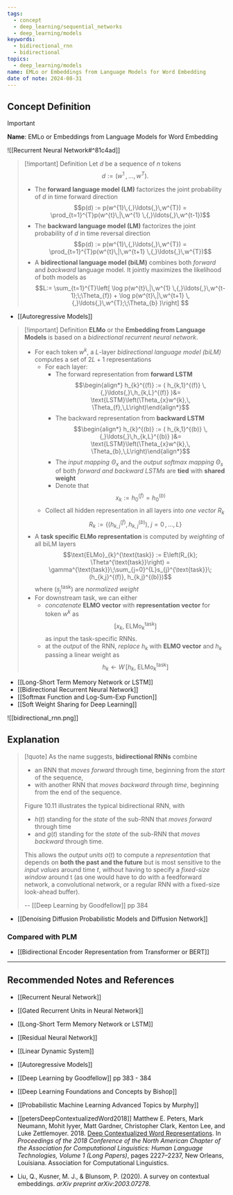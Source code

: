 ```yaml
---
tags:
  - concept
  - deep_learning/sequential_networks
  - deep_learning/models
keywords:
  - bidirectional_rnn
  - bidirectional
topics:
  - deep_learning/models
name: EMLo or Embeddings from Language Models for Word Embedding
date of note: 2024-08-31
---
```


## Concept Definition

>[!important]
>**Name**: EMLo or Embeddings from Language Models for Word Embedding

![[Recurrent Neural Network#^81c4ad]]

>[!important] Definition
>Let $d$ be a sequence of $n$ tokens $$d := (w^{1}\,{,}\ldots{,}\,w^{T}).$$
>- The **forward language model (LM)** factorizes the joint probability of $d$ in time forward direction $$p(d) := p(w^{1}\,{,}\ldots{,}\,w^{T}) = \prod_{t=1}^{T}p(w^{t}\,|\,w^{1} \,{,}\ldots{,}\,w^{t-1})$$
>- The **backward language model (LM)** factorizes the joint probability of $d$ in time reversal direction $$p(d) := p(w^{1}\,{,}\ldots{,}\,w^{T}) = \prod_{t=1}^{T}p(w^{t}\,|\,w^{t+1} \,{,}\ldots{,}\,w^{T})$$
>- A **bidirectional language model (biLM)** combines both *forward* and *backward* language model. It jointly maximizes the likelihood of both models as $$L:= \sum_{t=1}^{T}\left[ \log p(w^{t}\,|\,w^{1} \,{,}\ldots{,}\,w^{t-1};\;\Theta_{f}) + \log p(w^{t}\,|\,w^{t+1} \,{,}\ldots{,}\,w^{T};\;\Theta_{b} )\right] $$

- [[Autoregressive Models]]

>[!important] Definition
>**ELMo** or the **Embedding from Language Models** is based on a *bidirectional recurrent neural network*.
>- For each token $w^{k}$, a *L*-layer *bidirectional language model (biLM)* computes a set of $2L+1$ representations 
>	- For each layer:
>		- The forward representation from **forward LSTM** $$\begin{align*} h_{k}^{(f)} := ( h_{k,1}^{(f)} \,{,}\ldots{,}\,h_{k,L}^{(f)} )&=  \text{LSTM}\left(\Theta_{x}w^{k},\, \Theta_{f},\,L\right)\end{align*}$$
>		- The backward representation from **backward LSTM** $$\begin{align*} h_{k}^{(b)} := ( h_{k,1}^{(b)} \,{,}\ldots{,}\,h_{k,L}^{(b)} )&=  \text{LSTM}\left(\Theta_{x}w^{k},\, \Theta_{b},\,L\right)\end{align*}$$
>		- The *input mapping* $\Theta_{x}$ and the *output softmax mapping* $\Theta_{s}$ of both *forward and backward LSTMs* are **tied** with **shared weight**
>		- Denote that $$x_{k} := h_{0}^{(f)} = h_{0}^{(b)}$$
>	-  Collect all hidden representation in all layers into *one vector* $R_{k}$ $$R_{k} := \left\{ (h_{k,j}^{(f)}, h_{k,j}^{(b)}),\; j=0\,{,}\ldots{,}\,L \right\} $$
>- A **task specific ELMo representation** is computed by *weighting* of all biLM layers $$\text{ELMo}_{k}^{\text{task}} := E\left(R_{k}; \Theta^{\text{task}}\right) = \gamma^{\text{task}}\;\sum_{j=0}^{L}s_{j}^{\text{task}}\;(h_{k,j}^{(f)}, h_{k,j}^{(b)})$$ where $(s_{j}^{\text{task}})$ are *normalized weight*
>- For downstream task, we can either 
>	- *concatenate* **ELMO vector** with **representation vector** for token $w^{k}$ as $$[x_{k}, \; \text{ELMo}_{k}^{\text{task}}]$$ as input the task-specific RNNs.
>	- at the *output* of the RNN,  *replace* $h_{k}$ with  **ELMO vector** and $h_{k}$ passing a linear weight as $$h_{k} \leftarrow W\,[h_{k}, \; \text{ELMo}_{k}^{\text{task}}]$$


- [[Long-Short Term Memory Network or LSTM]]
- [[Bidirectional Recurrent Neural Network]]
- [[Softmax Function and Log-Sum-Exp Function]]
- [[Soft Weight Sharing for Deep Learning]]


![[bidirectional_rnn.png]]


## Explanation

>[!quote]
>As the name suggests, **bidirectional RNNs** combine 
>- an RNN that *moves forward* through time, beginning from the *start* of the sequence, 
>- with another RNN that *moves backward through time*, beginning from the end of the sequence.
>
>Figure 10.11 illustrates the typical bidirectional RNN, with 
>- $h(t)$ standing for the *state* of the sub-RNN that *moves forward* through time 
>- and $g(t)$ standing for the *state* of the sub-RNN that *moves backward* through time. 
>  
>This allows the *output units* $o(t)$ to compute a *representation* that depends on **both the past and the future** but is most sensitive to the *input values* around time $t$, without having to specify a *fixed-size window* around t (as one would have to do with a feedforward network, a convolutional network, or a regular RNN with a fixed-size look-ahead buffer).
>
>-- [[Deep Learning by Goodfellow]] pp 384

- [[Denoising Diffusion Probabilistic Models and Diffusion Network]]


### Compared with PLM

- [[Bidirectional Encoder Representation from Transformer or BERT]]




-----------
##  Recommended Notes and References





- [[Recurrent Neural Network]]
- [[Gated Recurrent Units in Neural Network]]
- [[Long-Short Term Memory Network or LSTM]]
- [[Residual Neural Network]]

- [[Linear Dynamic System]]
- [[Autoregressive Models]]

- [[Deep Learning by Goodfellow]] pp 383 - 384
- [[Deep Learning Foundations and Concepts by Bishop]]
- [[Probabilistic Machine Learning Advanced Topics by Murphy]] 
- [[petersDeepContextualizedWord2018]] Matthew E. Peters, Mark Neumann, Mohit Iyyer, Matt Gardner, Christopher Clark, Kenton Lee, and Luke Zettlemoyer. 2018. [Deep Contextualized Word Representations](https://aclanthology.org/N18-1202). In _Proceedings of the 2018 Conference of the North American Chapter of the Association for Computational Linguistics: Human Language Technologies, Volume 1 (Long Papers)_, pages 2227–2237, New Orleans, Louisiana. Association for Computational Linguistics.
- Liu, Q., Kusner, M. J., & Blunsom, P. (2020). A survey on contextual embeddings. _arXiv preprint arXiv:2003.07278_.